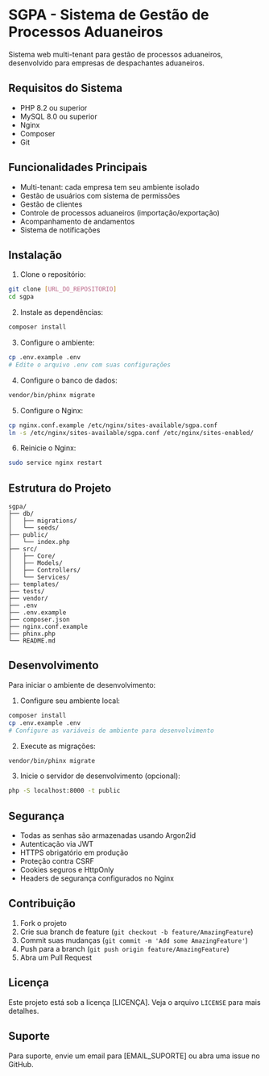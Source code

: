 # SGPA - Sistema de Gestão de Processos Aduaneiros

Sistema web multi-tenant para gestão de processos aduaneiros, desenvolvido para empresas de despachantes aduaneiros.

## Requisitos do Sistema

- PHP 8.2 ou superior
- MySQL 8.0 ou superior
- Nginx
- Composer
- Git

## Funcionalidades Principais

- Multi-tenant: cada empresa tem seu ambiente isolado
- Gestão de usuários com sistema de permissões
- Gestão de clientes
- Controle de processos aduaneiros (importação/exportação)
- Acompanhamento de andamentos
- Sistema de notificações

## Instalação

1. Clone o repositório:
```bash
git clone [URL_DO_REPOSITORIO]
cd sgpa
```

2. Instale as dependências:
```bash
composer install
```

3. Configure o ambiente:
```bash
cp .env.example .env
# Edite o arquivo .env com suas configurações
```

4. Configure o banco de dados:
```bash
vendor/bin/phinx migrate
```

5. Configure o Nginx:
```bash
cp nginx.conf.example /etc/nginx/sites-available/sgpa.conf
ln -s /etc/nginx/sites-available/sgpa.conf /etc/nginx/sites-enabled/
```

6. Reinicie o Nginx:
```bash
sudo service nginx restart
```

## Estrutura do Projeto

```
sgpa/
├── db/
│   ├── migrations/
│   └── seeds/
├── public/
│   └── index.php
├── src/
│   ├── Core/
│   ├── Models/
│   ├── Controllers/
│   └── Services/
├── templates/
├── tests/
├── vendor/
├── .env
├── .env.example
├── composer.json
├── nginx.conf.example
├── phinx.php
└── README.md
```

## Desenvolvimento

Para iniciar o ambiente de desenvolvimento:

1. Configure seu ambiente local:
```bash
composer install
cp .env.example .env
# Configure as variáveis de ambiente para desenvolvimento
```

2. Execute as migrações:
```bash
vendor/bin/phinx migrate
```

3. Inicie o servidor de desenvolvimento (opcional):
```bash
php -S localhost:8000 -t public
```

## Segurança

- Todas as senhas são armazenadas usando Argon2id
- Autenticação via JWT
- HTTPS obrigatório em produção
- Proteção contra CSRF
- Cookies seguros e HttpOnly
- Headers de segurança configurados no Nginx

## Contribuição

1. Fork o projeto
2. Crie sua branch de feature (`git checkout -b feature/AmazingFeature`)
3. Commit suas mudanças (`git commit -m 'Add some AmazingFeature'`)
4. Push para a branch (`git push origin feature/AmazingFeature`)
5. Abra um Pull Request

## Licença

Este projeto está sob a licença [LICENÇA]. Veja o arquivo `LICENSE` para mais detalhes.

## Suporte

Para suporte, envie um email para [EMAIL_SUPORTE] ou abra uma issue no GitHub.
